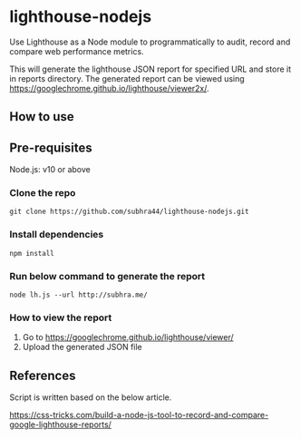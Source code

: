 # lighthouse-nodejs
Use Lighthouse as a Node module to programmatically to audit, record and compare web performance metrics.

This will generate the lighthouse JSON report for specified URL and store it in reports directory. The generated report can be viewed using https://googlechrome.github.io/lighthouse/viewer2x/.

## How to use

## Pre-requisites
Node.js: v10 or above

### Clone the repo
```
git clone https://github.com/subhra44/lighthouse-nodejs.git
```

### Install dependencies
```
npm install
```

### Run below command to generate the report
```
node lh.js --url http://subhra.me/
```

### How to view the report
1. Go to https://googlechrome.github.io/lighthouse/viewer/
2. Upload the generated JSON file

## References
Script is written based on the below article.

https://css-tricks.com/build-a-node-js-tool-to-record-and-compare-google-lighthouse-reports/

